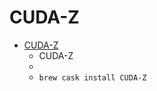 # CUDA-Z
- [CUDA-Z](https://cuda-z.sourceforge.io/)
  -  CUDA-Z
  - 
  - `brew cask install CUDA-Z`
